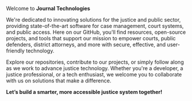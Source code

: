 Welcome to **Journal Technologies**

We're dedicated to innovating solutions for the justice and public sector, providing state-of-the-art software for case management, court systems, and public access. Here on our GitHub, you'll find resources, open-source projects, and tools that support our mission to empower courts, public defenders, district attorneys, and more with secure, effective, and user-friendly technology.

Explore our repositories, contribute to our projects, or simply follow along as we work to advance justice technology. Whether you're a developer, a justice professional, or a tech enthusiast, we welcome you to collaborate with us on solutions that make a difference.

**Let’s build a smarter, more accessible justice system together!**
